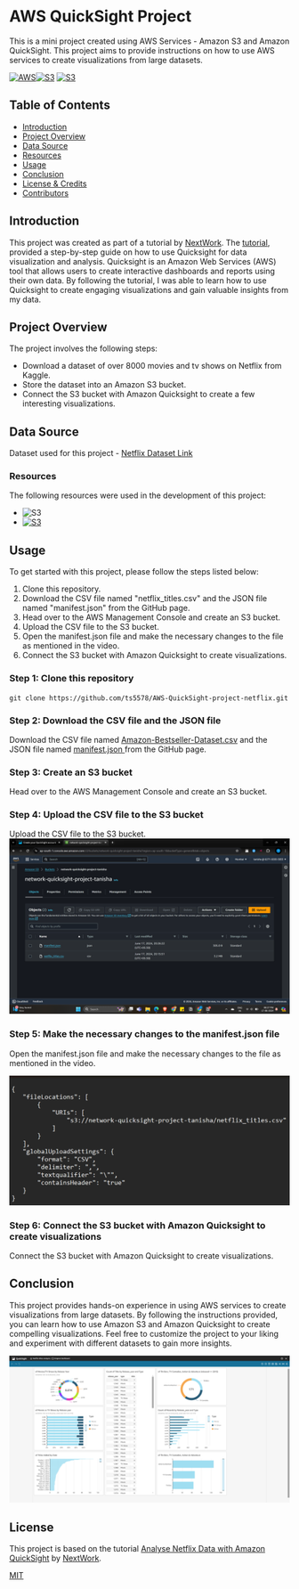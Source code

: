 
# AWS QuickSight Project 

This is a mini project created using AWS Services - Amazon S3 and Amazon QuickSight. This project aims to provide instructions on how to use AWS services to create visualizations from large datasets.

[![AWS](https://img.shields.io/badge/AWS-100000?style=flat&logo=amazon&logoColor=FFFFFF&labelColor=5C5C5C&color=FF7300)](https://docs.aws.amazon.com/quicksight/latest/user/signing-up.html)[![S3](https://img.shields.io/badge/AWS_S3-100000?style=flat&logo=AmazonS3&logoColor=white&labelColor=494949&color=569A31)](https://aws.amazon.com/s3/)
[![S3](https://img.shields.io/badge/AWS_Quicksight-100000?style=flat&logo=QuickLook&logoColor=white&labelColor=494949&color=22A2E3)](https://aws.amazon.com/quicksight/)



## Table of Contents

- [Introduction](#introduction)
- [Project Overview](#projectoverview)
- [Data Source](#datascource)
- [Resources](#resources)
- [Usage](#usage)
- [Conclusion](#conclusion)
- [License & Credits](#license&credits)
- [Contributors](#contributors)






## Introduction

This project was created as part of a tutorial by [NextWork](https://www.youtube.com/@itsnextwork). The [tutorial](https://www.youtube.com/live/SnFDQ-4Il2g?si=Is7z0gx6Z_4y1bX1), provided a step-by-step guide on how to use Quicksight for data visualization and analysis. Quicksight is an Amazon Web Services (AWS) tool that allows users to create interactive dashboards and reports using their own data. By following the tutorial, I was able to learn how to use Quicksight to create engaging visualizations and gain valuable insights from my data.
## Project Overview 

The project involves the following steps:

- Download a dataset of over 8000 movies and tv shows on Netflix from Kaggle.
- Store the dataset into an Amazon S3 bucket.
- Connect the S3 bucket with Amazon Quicksight to create a few interesting visualizations.
## Data Source

Dataset used for this project - 
[Netflix Dataset Link](https://storage.googleapis.com/nextwork_course_resources/courses/aws/AWS%20Project%20People%20projects/Project%3A%20Visualise%20Data%20using%20Amazon%20QuickSight/netflix_titles.csv)

### Resources

The following resources were used in the development of this project:

- ![S3](https://img.shields.io/badge/AWS_S3-100000?style=flat&logo=AmazonS3&logoColor=white&labelColor=494949&color=569A31)
- [![S3](https://img.shields.io/badge/AWS_Quicksight-100000?style=flat&logo=QuickLook&logoColor=white&labelColor=494949&color=22A2E3)](https://aws.amazon.com/quicksight/)


## Usage

To get started with this project, please follow the steps listed below:

1. Clone this repository.
2. Download the CSV file named "netflix_titles.csv" and the JSON file named "manifest.json" from the GitHub page.
3. Head over to the AWS Management Console and create an S3 bucket.
4. Upload the CSV file to the S3 bucket.
5. Open the manifest.json file and make the necessary changes to the file as mentioned in the video.
6. Connect the S3 bucket with Amazon Quicksight to create visualizations.

### Step 1: Clone this repository

```
git clone https://github.com/ts5578/AWS-QuickSight-project-netflix.git 
```

### Step 2: Download the CSV file and the JSON file

Download the CSV file named [Amazon-Bestseller-Dataset.csv](netflix_titles.csv) and the JSON file named [manifest.json ](manifest.json) from the GitHub page.

### Step 3: Create an S3 bucket

Head over to the AWS Management Console and create an S3 bucket.

### Step 4: Upload the CSV file to the S3 bucket

Upload the CSV file to the S3 bucket.
![Bucket](./assets/s3-bucket.png)


### Step 5: Make the necessary changes to the manifest.json file

Open the manifest.json file and make the necessary changes to the file as mentioned in the video.

![Modify](./assets/modify-manifest.png)


### Step 6: Connect the S3 bucket with Amazon Quicksight to create visualizations

Connect the S3 bucket with Amazon Quicksight to create visualizations.

## Conclusion

This project provides hands-on experience in using AWS services to create visualizations from large datasets. By following the instructions provided, you can learn how to use Amazon S3 and Amazon Quicksight to create compelling visualizations. Feel free to customize the project to your liking and experiment with different datasets to gain more insights.

![Results](./assets/result2.png)

## License
This project is based on the tutorial [Analyse Netflix Data with Amazon QuickSight](https://www.youtube.com/live/SnFDQ-4Il2g?si=WScLinPe7GCfbSTz) by [NextWork](https://www.youtube.com/@itsnextwork). 

[MIT](https://choosealicense.com/licenses/mit/)





